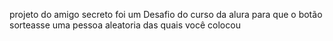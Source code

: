 projeto do amigo secreto foi um Desafio do curso da alura para que o botão sorteasse uma pessoa aleatoria das quais você colocou

